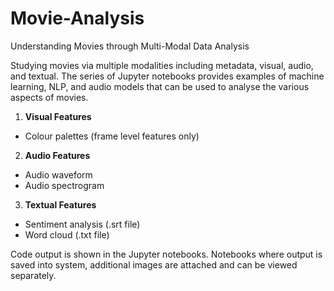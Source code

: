 # Movie-Analysis
Understanding Movies through Multi-Modal Data Analysis

Studying movies via multiple modalities including metadata, visual, audio, and textual. The series of
Jupyter notebooks provides examples of machine learning, NLP, and audio models that can be used to 
analyse the various aspects of movies.

1) **Visual Features**
- Colour palettes (frame level features only)

2) **Audio Features**
- Audio waveform
- Audio spectrogram

3) **Textual Features**
- Sentiment analysis (.srt file)
- Word cloud (.txt file)

Code output is shown in the Jupyter notebooks. Notebooks where output is saved into system, additional
images are attached and can be viewed separately.
